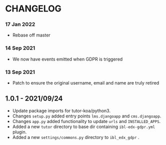 # CHANGELOG

### 17 Jan 2022
- Rebase off master 

### 14 Sep 2021
- We now have events emitted when GDPR is triggered

### 13 Sep 2021
- Patch to ensure the original username, email and name are truly retired

## 1.0.1 - 2021/09/24
* Update package imports for tutor-koa/python3.
* Changes `setup.py` added entry points `lms.djangoapp` and `cms.djangoapp`.
* Changes `app.py` added functionality to update `urls` and `INSTALLED_APPS`.
* Added a new `tutor` directory to base dir containing `ibl-edx-gdpr.yml` plugin.
* Added a new `settings/commons.py` directory to `ibl_edx_gdpr` .
